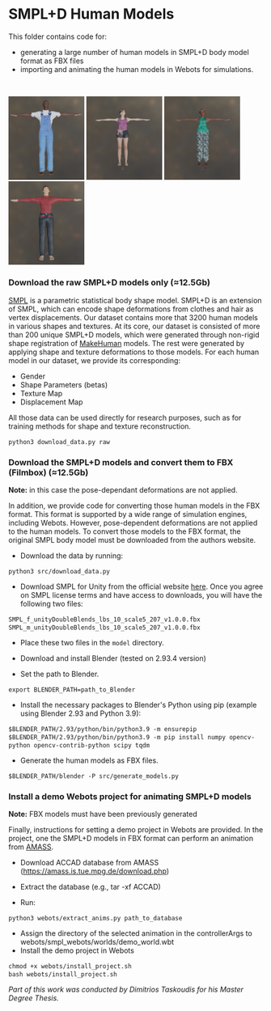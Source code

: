 # SMPL+D Human Models

This folder contains code for:
- generating a large number of human models in SMPL+D body model format as FBX files
- importing and animating the human models in Webots for simulations.
<br> 

<p float="left">
  <img src="./../../projects/python/simulation/SMPL+D_human_models/examples/model_1.png" width=150 />
  <img src="./../../projects/python/simulation/SMPL+D_human_models/examples/model_4.png" width=150 />
  <img src="./../../projects/python/simulation/SMPL+D_human_models/examples/model_3.png" width=150 />
  <img src="./../../projects/python/simulation/SMPL+D_human_models/examples/model_2.png" width=150 />
</p>

### Download the raw SMPL+D models only (≈12.5Gb)

[SMPL](https://files.is.tue.mpg.de/black/papers/SMPL2015.pdf) is a parametric statistical body shape model. SMPL+D is an extension of SMPL, which can encode shape deformations from clothes and hair as vertex displacements. Our dataset contains more that 3200 human models in various shapes and textures. At its core, our dataset is consisted of more than 200 unique SMPL+D models, which were generated through non-rigid shape registration of [MakeHuman](https://www.google.com/search?channel=fs&client=ubuntu&q=makehuman) models. The rest were generated by applying shape and texture deformations to those models. For each human model in our dataset, we provide its corresponding:

- Gender
- Shape Parameters (betas)
- Texture Map
- Displacement Map

All those data can be used directly for research purposes, such as for training methods for shape and texture reconstruction. 

```
python3 download_data.py raw
```

### Download the SMPL+D models and convert them to FBX (Filmbox) (≈12.5Gb)

**Note:** in this case the pose-dependant deformations are not applied.

In addition, we provide code for converting those human models in the FBX format. This format is supported by a wide range of simulation engines, including Webots. However, pose-dependent deformations are not applied to the human models. To convert those models to the FBX format, the original SMPL body model must be downloaded from the authors website.

- Download the data by running:
```
python3 src/download_data.py
```

- Download SMPL for Unity from the official website [here](https://smpl.is.tue.mpg.de/). Once you agree on SMPL license terms and have access to downloads, you will have the following two files:
```
SMPL_f_unityDoubleBlends_lbs_10_scale5_207_v1.0.0.fbx
SMPL_m_unityDoubleBlends_lbs_10_scale5_207_v1.0.0.fbx
```
- Place these two files in the ```model``` directory.

- Download and install Blender (tested on 2.93.4 version)

- Set the path to Blender.
```
export BLENDER_PATH=path_to_Blender
```
- Install the necessary packages to Blender's Python using pip (example using Blender 2.93 and Python 3.9):
```
$BLENDER_PATH/2.93/python/bin/python3.9 -m ensurepip
$BLENDER_PATH/2.93/python/bin/python3.9 -m pip install numpy opencv-python opencv-contrib-python scipy tqdm
```
- Generate the human models as FBX files. 
```
$BLENDER_PATH/blender -P src/generate_models.py
```

### Install a demo Webots project for animating SMPL+D models

**Note:** FBX models must have been previously generated

Finally, instructions for setting a demo project in Webots are provided. In the project, one the SMPL+D models in FBX format can perform an animation from  [AMASS](https://smpl.is.tue.mpg.de/).

-  Download ACCAD database from AMASS (https://amass.is.tue.mpg.de/download.php)

-  Extract the database (e.g., tar -xf ACCAD) 
-  Run:
```
python3 webots/extract_anims.py path_to_database
```
-  Assign the directory of the selected animation in the controllerArgs to webots/smpl_webots/worlds/demo_world.wbt
-  Install the demo project in Webots
```
chmod +x webots/install_project.sh
bash webots/install_project.sh
```

 <em> Part of this work was conducted by Dimitrios Taskoudis for his Master Degree Thesis. </em>
